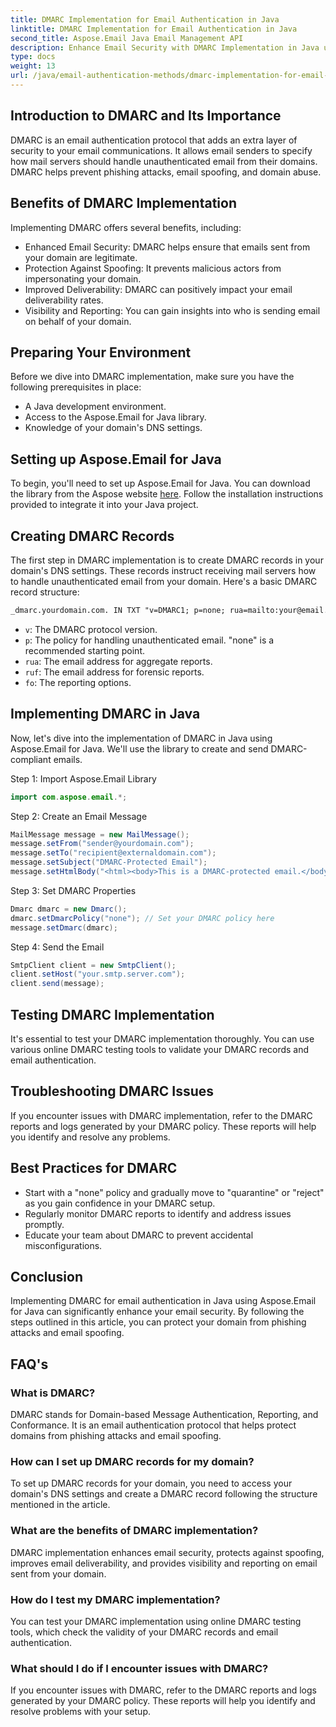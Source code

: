 ```yaml
---
title: DMARC Implementation for Email Authentication in Java
linktitle: DMARC Implementation for Email Authentication in Java
second_title: Aspose.Email Java Email Management API
description: Enhance Email Security with DMARC Implementation in Java using Aspose.Email. Learn how to protect your domain from phishing and spoofing attacks.
type: docs
weight: 13
url: /java/email-authentication-methods/dmarc-implementation-for-email-authentication-in-java/
---
```


## Introduction to DMARC and Its Importance

DMARC is an email authentication protocol that adds an extra layer of security to your email communications. It allows email senders to specify how mail servers should handle unauthenticated email from their domains. DMARC helps prevent phishing attacks, email spoofing, and domain abuse.

## Benefits of DMARC Implementation

Implementing DMARC offers several benefits, including:
- Enhanced Email Security: DMARC helps ensure that emails sent from your domain are legitimate.
- Protection Against Spoofing: It prevents malicious actors from impersonating your domain.
- Improved Deliverability: DMARC can positively impact your email deliverability rates.
- Visibility and Reporting: You can gain insights into who is sending email on behalf of your domain.

## Preparing Your Environment

Before we dive into DMARC implementation, make sure you have the following prerequisites in place:
- A Java development environment.
- Access to the Aspose.Email for Java library.
- Knowledge of your domain's DNS settings.

## Setting up Aspose.Email for Java

To begin, you'll need to set up Aspose.Email for Java. You can download the library from the Aspose website [here](https://releases.aspose.com/email/java/). Follow the installation instructions provided to integrate it into your Java project.

## Creating DMARC Records

The first step in DMARC implementation is to create DMARC records in your domain's DNS settings. These records instruct receiving mail servers how to handle unauthenticated email from your domain. Here's a basic DMARC record structure:

```xml
_dmarc.yourdomain.com. IN TXT "v=DMARC1; p=none; rua=mailto:your@email.com; ruf=mailto:your@email.com; fo=1"
```

- `v`: The DMARC protocol version.
- `p`: The policy for handling unauthenticated email. "none" is a recommended starting point.
- `rua`: The email address for aggregate reports.
- `ruf`: The email address for forensic reports.
- `fo`: The reporting options.

## Implementing DMARC in Java

Now, let's dive into the implementation of DMARC in Java using Aspose.Email for Java. We'll use the library to create and send DMARC-compliant emails.

Step 1: Import Aspose.Email Library
```java
import com.aspose.email.*;
```

Step 2: Create an Email Message
```java
MailMessage message = new MailMessage();
message.setFrom("sender@yourdomain.com");
message.setTo("recipient@externaldomain.com");
message.setSubject("DMARC-Protected Email");
message.setHtmlBody("<html><body>This is a DMARC-protected email.</body></html>");
```

Step 3: Set DMARC Properties
```java
Dmarc dmarc = new Dmarc();
dmarc.setDmarcPolicy("none"); // Set your DMARC policy here
message.setDmarc(dmarc);
```

Step 4: Send the Email
```java
SmtpClient client = new SmtpClient();
client.setHost("your.smtp.server.com");
client.send(message);
```

## Testing DMARC Implementation

It's essential to test your DMARC implementation thoroughly. You can use various online DMARC testing tools to validate your DMARC records and email authentication.

## Troubleshooting DMARC Issues

If you encounter issues with DMARC implementation, refer to the DMARC reports and logs generated by your DMARC policy. These reports will help you identify and resolve any problems.

## Best Practices for DMARC

- Start with a "none" policy and gradually move to "quarantine" or "reject" as you gain confidence in your DMARC setup.
- Regularly monitor DMARC reports to identify and address issues promptly.
- Educate your team about DMARC to prevent accidental misconfigurations.

## Conclusion

Implementing DMARC for email authentication in Java using Aspose.Email for Java can significantly enhance your email security. By following the steps outlined in this article, you can protect your domain from phishing attacks and email spoofing.

## FAQ's

### What is DMARC?

DMARC stands for Domain-based Message Authentication, Reporting, and Conformance. It is an email authentication protocol that helps protect domains from phishing attacks and email spoofing.

### How can I set up DMARC records for my domain?

To set up DMARC records for your domain, you need to access your domain's DNS settings and create a DMARC record following the structure mentioned in the article.

### What are the benefits of DMARC implementation?

DMARC implementation enhances email security, protects against spoofing, improves email deliverability, and provides visibility and reporting on email sent from your domain.

### How do I test my DMARC implementation?

You can test your DMARC implementation using online DMARC testing tools, which check the validity of your DMARC records and email authentication.

### What should I do if I encounter issues with DMARC?

If you encounter issues with DMARC, refer to the DMARC reports and logs generated by your DMARC policy. These reports will help you identify and resolve problems with your setup.
